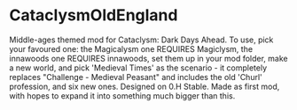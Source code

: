 # CataclysmOldEngland
Middle-ages themed mod for Cataclysm: Dark Days Ahead.
To use, pick your favoured one: the Magicalysm one REQUIRES Magiclysm, the innawoods one REQUIRES innawoods, set them up in your mod folder, make a new world, and pick 'Medieval Times' as the scenario - it completely replaces "Challenge - Medieval Peasant" and includes the old 'Churl' profession, and six new ones. 
Designed on 0.H Stable. Made as first mod, with hopes to expand it into something much bigger than this. 
